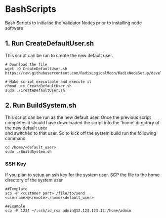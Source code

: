 # BashScripts
Bash Scripts to initialise the Validator Nodes prior to installing node software


## 1. Run CreateDefaultUser.sh
This script can be run to create the new default user.  
```
# Download the file
wget -O CreateDefaultUser.sh https://raw.githubusercontent.com/RadixLogicalMoon/RadixNodeSetup/development/InitialiseSystem/CreateDefaultUser.sh
```

```
# Make script executable and execute it
chmod u+x CreateDefaultUser.sh
sudo ./CreateDefaultUser.sh
```


## 2. Run BuildSystem.sh
This script can be run as the new default user.  Once the previous script completes
it should have downloaded the script into the 'home' directory of the new default user  
and switched to that user.  So to kick off the system build run the following command

```
cd /home/<default_user>
sudo ./BuildSystem.sh
``` 

### SSH Key
If you plan to setup an ssh key for the system user.  SCP the file to the home directory of the system user
```
##Template
scp -P <customer port> /file/to/send <username>@<remote>:/home/<default_user>

##Example
scp -P 1234 ~/.ssh/id_rsa admin@12.123.123.12:/home/admin
```